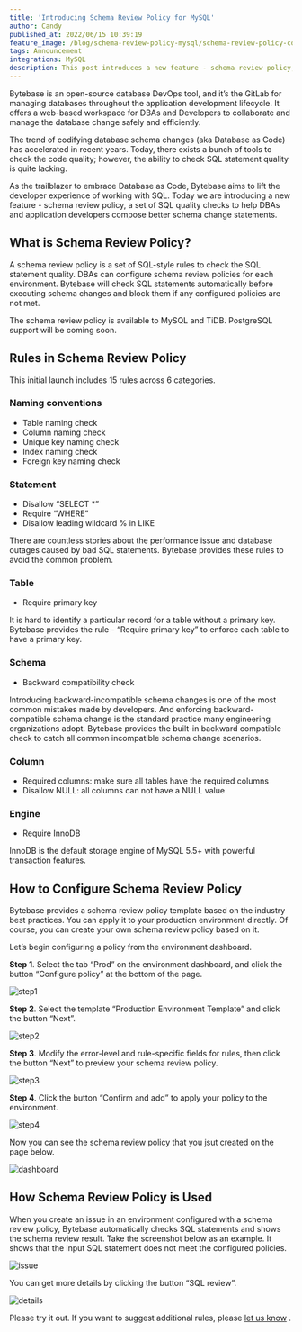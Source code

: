 ```yaml
---
title: 'Introducing Schema Review Policy for MySQL'
author: Candy
published_at: 2022/06/15 10:39:19
feature_image: /blog/schema-review-policy-mysql/schema-review-policy-cover.webp
tags: Announcement
integrations: MySQL
description: This post introduces a new feature - schema review policy, which help DBAs and application developers compose better schema change statements.
---
```


Bytebase is an open-source database DevOps tool, and it’s the GitLab for managing databases throughout the application development lifecycle. It offers a web-based workspace for DBAs and Developers to collaborate and manage the database change safely and efficiently.

The trend of codifying database schema changes (aka Database as Code) has accelerated in recent years. Today, there exists a bunch of tools to check the code quality; however, the ability to check SQL statement quality is quite lacking.

As the trailblazer to embrace Database as Code, Bytebase aims to lift the developer experience of working with SQL. Today we are introducing a new feature - schema review policy, a set of SQL quality checks to help DBAs and application developers compose better schema change statements.

## What is Schema Review Policy?

A schema review policy is a set of SQL-style rules to check the SQL statement quality. DBAs can configure schema review policies for each environment. Bytebase will check SQL statements automatically before executing schema changes and block them if any configured policies are not met.

The schema review policy is available to MySQL and TiDB. PostgreSQL support will be coming soon.

## Rules in Schema Review Policy

This initial launch includes 15 rules across 6 categories.

### Naming conventions

- Table naming check
- Column naming check
- Unique key naming check
- Index naming check
- Foreign key naming check

### Statement

- Disallow “SELECT \*”
- Require “WHERE”
- Disallow leading wildcard % in LIKE

There are countless stories about the performance issue and database outages caused by bad SQL statements. Bytebase provides these rules to avoid the common problem.

### Table

- Require primary key

It is hard to identify a particular record for a table without a primary key. Bytebase provides the rule - “Require primary key” to enforce each table to have a primary key.

### Schema

- Backward compatibility check

Introducing backward-incompatible schema changes is one of the most common mistakes made by developers. And enforcing backward-compatible schema change is the standard practice many engineering organizations adopt. Bytebase provides the built-in backward compatible check to catch all common incompatible schema change scenarios.

### Column

- Required columns: make sure all tables have the required columns
- Disallow NULL: all columns can not have a NULL value

### Engine

- Require InnoDB

InnoDB is the default storage engine of MySQL 5.5+ with powerful transaction features.

## How to Configure Schema Review Policy

Bytebase provides a schema review policy template based on the industry best practices. You can apply it to your production environment directly. Of course, you can create your own schema review policy based on it.

Let’s begin configuring a policy from the environment dashboard.

**Step 1**. Select the tab “Prod” on the environment dashboard, and click the button “Configure policy” at the bottom of the page.

![step1](/blog/schema-review-policy-mysql/schema-review-policy-step1.webp)

**Step 2**. Select the template “Production Environment Template” and click the button “Next”.

![step2](/blog/schema-review-policy-mysql/schema-review-policy-step2.webp)

**Step 3**. Modify the error-level and rule-specific fields for rules, then click the button “Next” to preview your schema review policy.

![step3](/blog/schema-review-policy-mysql/schema-review-policy-step3.webp)

**Step 4**. Click the button “Confirm and add” to apply your policy to the environment.

![step4](/blog/schema-review-policy-mysql/schema-review-policy-step4.webp)

Now you can see the schema review policy that you jsut created on the page below.

![dashboard](/blog/schema-review-policy-mysql/schema-review-policy-dashboard.webp)

## How Schema Review Policy is Used

When you create an issue in an environment configured with a schema review policy, Bytebase automatically checks SQL statements and shows the schema review result. Take the screenshot below as an example. It shows that the input SQL statement does not meet the configured policies.

![issue](/blog/schema-review-policy-mysql/schema-review-policy-issue.webp)

You can get more details by clicking the button “SQL review”.

![details](/blog/schema-review-policy-mysql/schema-review-policy-details.webp)

Please try it out. If you want to suggest additional rules, please [let us know](https://github.com/bytebase/bytebase/issues) .
